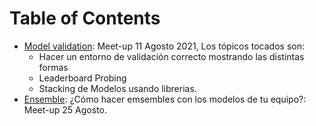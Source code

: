 # Table of Contents

- [Model validation](https://github.com/danpereda/TFUG_Santiago/blob/main/30%20Days%20of%20ML/Model_Validation.ipynb): Meet-up 11 Agosto 2021, Los tópicos tocados son:
    - Hacer un entorno de validación correcto mostrando las distintas formas
    - Leaderboard Probing
    - Stacking de Modelos usando librerias.
- [Ensemble](https://github.com/danpereda/TFUG_Santiago/blob/main/30%20Days%20of%20ML/Meetup_Ensembling.ipynb):   ¿Cómo hacer emsembles con los modelos de tu equipo?: Meet-up 25 Agosto.
